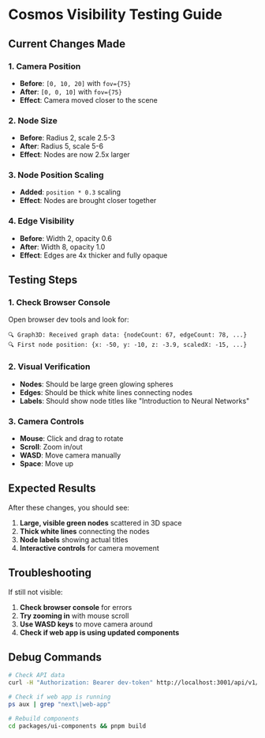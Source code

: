 # Cosmos Visibility Testing Guide

## Current Changes Made

### 1. Camera Position
- **Before**: `[0, 10, 20]` with `fov={75}`
- **After**: `[0, 0, 10]` with `fov={75}`
- **Effect**: Camera moved closer to the scene

### 2. Node Size
- **Before**: Radius 2, scale 2.5-3
- **After**: Radius 5, scale 5-6
- **Effect**: Nodes are now 2.5x larger

### 3. Node Position Scaling
- **Added**: `position * 0.3` scaling
- **Effect**: Nodes are brought closer together

### 4. Edge Visibility
- **Before**: Width 2, opacity 0.6
- **After**: Width 8, opacity 1.0
- **Effect**: Edges are 4x thicker and fully opaque

## Testing Steps

### 1. Check Browser Console
Open browser dev tools and look for:
```
🔍 Graph3D: Received graph data: {nodeCount: 67, edgeCount: 78, ...}
🔍 First node position: {x: -50, y: -10, z: -3.9, scaledX: -15, ...}
```

### 2. Visual Verification
- **Nodes**: Should be large green glowing spheres
- **Edges**: Should be thick white lines connecting nodes
- **Labels**: Should show node titles like "Introduction to Neural Networks"

### 3. Camera Controls
- **Mouse**: Click and drag to rotate
- **Scroll**: Zoom in/out
- **WASD**: Move camera manually
- **Space**: Move up

## Expected Results

After these changes, you should see:
1. **Large, visible green nodes** scattered in 3D space
2. **Thick white lines** connecting the nodes
3. **Node labels** showing actual titles
4. **Interactive controls** for camera movement

## Troubleshooting

If still not visible:
1. **Check browser console** for errors
2. **Try zooming in** with mouse scroll
3. **Use WASD keys** to move camera around
4. **Check if web app is using updated components**

## Debug Commands

```bash
# Check API data
curl -H "Authorization: Bearer dev-token" http://localhost:3001/api/v1/graph-projection/latest | jq '.data.projectionData.nodes[0:3]'

# Check if web app is running
ps aux | grep "next\|web-app"

# Rebuild components
cd packages/ui-components && pnpm build
``` 